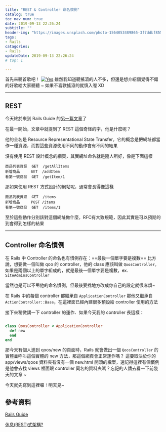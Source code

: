 ```yaml
---
title: "REST & Controller 命名慣例"
catalog: true
toc_nav_num: true
date: 2019-09-13 22:26:24
subtitle: ""
header-img: "https://images.unsplash.com/photo-1564053489865-3f7ddbf8551b?ixlib=rb-1.2.1&ixid=eyJhcHBfaWQiOjEyMDd9&auto=format&fit=crop&w=1093&q=80"
tags:
- Rails
catagories:
- Rails
updateDate: 2019-09-13 22:26:24
# top: 1

---
```


首先來聽首歌吧！
[![Yes](https://img.youtube.com/vi/bmtbg5b7_Aw/0.jpg)](https://www.youtube.com/watch?v=bmtbg5b7_Aw)
雖然我知道聽搖滾的人不多，但還是想介紹個覺得不錯的好歌給大家聽聽 ~ 如果不喜歡搖滾的就慎入喔 XD
***

## REST
今天終於來到 Rails Guide 的[另一篇文章](https://guides.rubyonrails.org/action_controller_overview.html)了

在最一開始，文章中就提到了 REST 這個奇怪的字，他是什麼呢？

他的全名是 Resource Representational State Transfer，它的概念是把網址都當作一種資源，而對這些資源使用不同的動作會有不同的結果

沒有使用 REST 設計概念的網頁，其實網址命名就是隨人所好，像是下面這樣 
```
商品列表資訊  GET  /getAllItems
新增商品     GET  /addItem
看第一號商品  GET  /getItem/1
```
那如果使用 REST 方式設計的網站呢，通常會長得像這樣
```
商品列表資訊  GET  /items
新增商品     POST /items
看第一號商品  GET  /items/1
```
至於這些動作分別該對這個網址做什麼，RFC有大致規範，因此其實是可以預期的到會得到怎樣的結果
***
## Controller 命名慣例
在 Rails 中 Controller 的命名也有慣例存在：==最後一個單字要是複數==
比方說，想要做一個叫做 qoo 的 controller，他的 class 應該叫做 `QoosController`，如果是兩個以上的單字組成的，就是最後一個單字要是複數，ex. `SiteAdminsController`

當然也是可以不甩他的命名慣例，但最後要找地方改成你自己的設定就很麻煩~

在 Rails 中的每個 controller 都繼承自 `ApplicationController` 那他又繼承自 `ActionController::Base`，在這裡面已經內建很多預設給 controller 使用的方法

接下來稍微講一下 controller 的運作．如果今天我的 controller 長這樣：
```ruby

class QoosController < ApplicationController
  def new
  end
end
```
那今天有個人進到 qoos/new 的頁面時，Rails 就會做出一個 `QoosController` 的實體並呼叫這個實體的 new 方法，那這個網頁會正常運作嗎？ 這要取決於你的 app/views/qoos 資料夾有沒有一個 new.html 開頭的檔案，還記得這裡有個慣例是他會去找 views 裡面跟 controller 同名的資料夾嗎？忘記的人請去看一下前幾天的文章 ~

今天就先寫到這裡囉！明天見~

## 參考資料

[Rails Guide](https://guides.rubyonrails.org/action_controller_overview.html)

[休息(REST)式架構?](https://progressbar.tw/posts/53)
